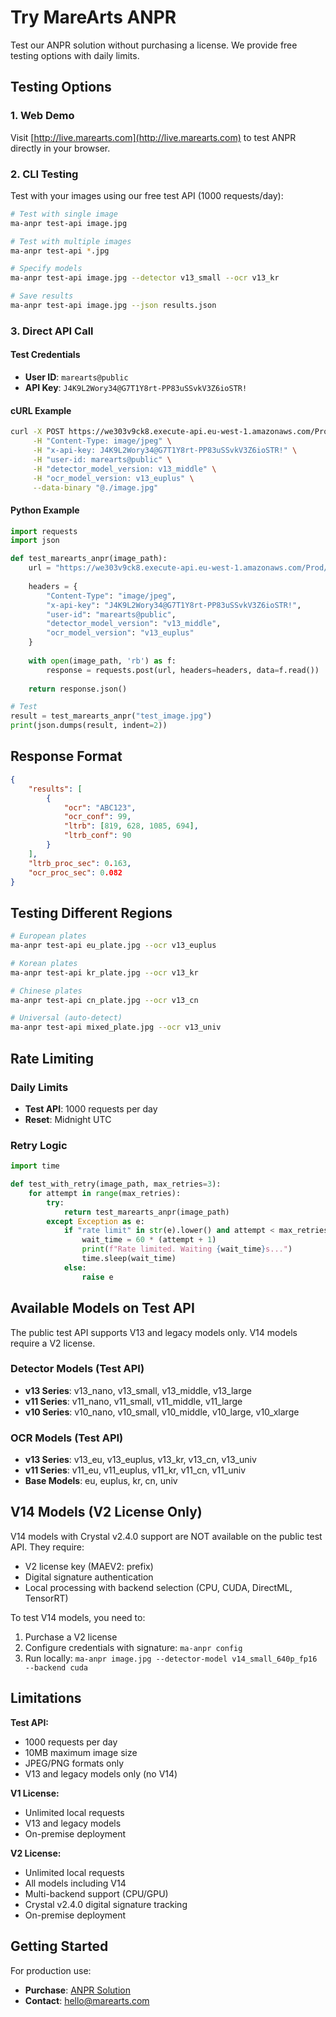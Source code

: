 # Try MareArts ANPR

Test our ANPR solution without purchasing a license. We provide free testing options with daily limits.

## Testing Options

### 1. Web Demo
Visit [http://live.marearts.com](http://live.marearts.com) to test ANPR directly in your browser.

### 2. CLI Testing

Test with your images using our free test API (1000 requests/day):

```bash
# Test with single image
ma-anpr test-api image.jpg

# Test with multiple images
ma-anpr test-api *.jpg

# Specify models
ma-anpr test-api image.jpg --detector v13_small --ocr v13_kr

# Save results
ma-anpr test-api image.jpg --json results.json
```

### 3. Direct API Call

#### Test Credentials
- **User ID**: `marearts@public`
- **API Key**: `J4K9L2Wory34@G7T1Y8rt-PP83uSSvkV3Z6ioSTR!`

#### cURL Example
```bash
curl -X POST https://we303v9ck8.execute-api.eu-west-1.amazonaws.com/Prod/marearts_anpr \
     -H "Content-Type: image/jpeg" \
     -H "x-api-key: J4K9L2Wory34@G7T1Y8rt-PP83uSSvkV3Z6ioSTR!" \
     -H "user-id: marearts@public" \
     -H "detector_model_version: v13_middle" \
     -H "ocr_model_version: v13_euplus" \
     --data-binary "@./image.jpg"
```

#### Python Example
```python
import requests
import json

def test_marearts_anpr(image_path):
    url = "https://we303v9ck8.execute-api.eu-west-1.amazonaws.com/Prod/marearts_anpr"
    
    headers = {
        "Content-Type": "image/jpeg",
        "x-api-key": "J4K9L2Wory34@G7T1Y8rt-PP83uSSvkV3Z6ioSTR!",
        "user-id": "marearts@public",
        "detector_model_version": "v13_middle",
        "ocr_model_version": "v13_euplus"
    }
    
    with open(image_path, 'rb') as f:
        response = requests.post(url, headers=headers, data=f.read())
    
    return response.json()

# Test
result = test_marearts_anpr("test_image.jpg")
print(json.dumps(result, indent=2))
```

## Response Format

```json
{
    "results": [
        {
            "ocr": "ABC123",
            "ocr_conf": 99,
            "ltrb": [819, 628, 1085, 694],
            "ltrb_conf": 90
        }
    ],
    "ltrb_proc_sec": 0.163,
    "ocr_proc_sec": 0.082
}
```

## Testing Different Regions

```bash
# European plates
ma-anpr test-api eu_plate.jpg --ocr v13_euplus

# Korean plates
ma-anpr test-api kr_plate.jpg --ocr v13_kr

# Chinese plates
ma-anpr test-api cn_plate.jpg --ocr v13_cn

# Universal (auto-detect)
ma-anpr test-api mixed_plate.jpg --ocr v13_univ
```

## Rate Limiting

### Daily Limits
- **Test API**: 1000 requests per day
- **Reset**: Midnight UTC

### Retry Logic
```python
import time

def test_with_retry(image_path, max_retries=3):
    for attempt in range(max_retries):
        try:
            return test_marearts_anpr(image_path)
        except Exception as e:
            if "rate limit" in str(e).lower() and attempt < max_retries - 1:
                wait_time = 60 * (attempt + 1)
                print(f"Rate limited. Waiting {wait_time}s...")
                time.sleep(wait_time)
            else:
                raise e
```

## Available Models on Test API

The public test API supports V13 and legacy models only. V14 models require a V2 license.

### Detector Models (Test API)
- **v13 Series**: v13_nano, v13_small, v13_middle, v13_large
- **v11 Series**: v11_nano, v11_small, v11_middle, v11_large  
- **v10 Series**: v10_nano, v10_small, v10_middle, v10_large, v10_xlarge

### OCR Models (Test API)
- **v13 Series**: v13_eu, v13_euplus, v13_kr, v13_cn, v13_univ
- **v11 Series**: v11_eu, v11_euplus, v11_kr, v11_cn, v11_univ
- **Base Models**: eu, euplus, kr, cn, univ

## V14 Models (V2 License Only)

V14 models with Crystal v2.4.0 support are NOT available on the public test API. They require:
- V2 license key (MAEV2: prefix)
- Digital signature authentication
- Local processing with backend selection (CPU, CUDA, DirectML, TensorRT)

To test V14 models, you need to:
1. Purchase a V2 license
2. Configure credentials with signature: `ma-anpr config`
3. Run locally: `ma-anpr image.jpg --detector-model v14_small_640p_fp16 --backend cuda`

## Limitations

**Test API:**
- 1000 requests per day
- 10MB maximum image size
- JPEG/PNG formats only
- V13 and legacy models only (no V14)

**V1 License:**
- Unlimited local requests
- V13 and legacy models
- On-premise deployment

**V2 License:**
- Unlimited local requests
- All models including V14
- Multi-backend support (CPU/GPU)
- Crystal v2.4.0 digital signature tracking
- On-premise deployment

## Getting Started

For production use:
- **Purchase**: [ANPR Solution](https://study.marearts.com/p/anpr-lpr-solution.html)
- **Contact**: [hello@marearts.com](mailto:hello@marearts.com)